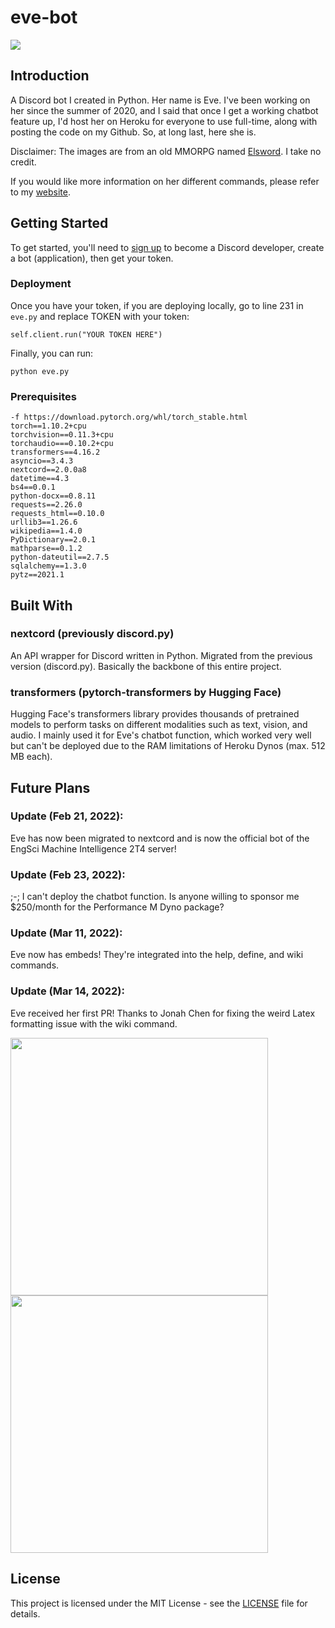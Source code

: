 # eve-bot
<img src="https://i.ytimg.com/vi/o-l269A9I38/maxresdefault.jpg">

## Introduction
A Discord bot I created in Python. Her name is Eve. I've been working on her since the summer of 2020, and I said that once I get a working chatbot feature up, I'd host her on Heroku for everyone to use full-time, along with posting the code on my Github. So, at long last, here she is. 

Disclaimer: The images are from an old MMORPG named <a href="https://elsword.koggames.com/">Elsword</a>. I take no credit.

If you would like more information on her different commands, please refer to my <a href="https://charles-yuan.netlify.app/eve.html">website</a>.

## Getting Started
To get started, you'll need to <a href="https://discord.com/developers/docs/intro">sign up</a> to become a Discord developer, create a bot (application), then get your token. 

### Deployment
Once you have your token, if you are deploying locally, go to line 231 in ```eve.py``` and replace TOKEN with your token:

```
self.client.run("YOUR TOKEN HERE")
```

Finally, you can run:
```
python eve.py
```

### Prerequisites
```
-f https://download.pytorch.org/whl/torch_stable.html
torch==1.10.2+cpu
torchvision==0.11.3+cpu
torchaudio===0.10.2+cpu
transformers==4.16.2
asyncio==3.4.3
nextcord==2.0.0a8
datetime==4.3
bs4==0.0.1
python-docx==0.8.11
requests==2.26.0
requests_html==0.10.0
urllib3==1.26.6
wikipedia==1.4.0
PyDictionary==2.0.1
mathparse==0.1.2
python-dateutil==2.7.5
sqlalchemy==1.3.0
pytz==2021.1
```

## Built With
### nextcord (previously discord.py)
An API wrapper for Discord written in Python. Migrated from the previous version (discord.py). Basically the backbone of this entire project.

### transformers (pytorch-transformers by Hugging Face)
Hugging Face's transformers library provides thousands of pretrained models to perform tasks on different modalities such as text, vision, and audio. I mainly used it for Eve's chatbot function, which worked very well but can't be deployed due to the RAM limitations of Heroku Dynos (max. 512 MB each). 

## Future Plans
### Update (Feb 21, 2022):
Eve has now been migrated to nextcord and is now the official bot of the EngSci Machine Intelligence 2T4 server!

### Update (Feb 23, 2022):
;-; I can't deploy the chatbot function. Is anyone willing to sponsor me $250/month for the Performance M Dyno package?

### Update (Mar 11, 2022):
Eve now has embeds! They're integrated into the help, define, and wiki commands.

### Update (Mar 14, 2022):
Eve received her first PR! Thanks to Jonah Chen for fixing the weird Latex formatting issue with the wiki command. 

<p float="left">
<img src="https://github.com/Chubbyman2/eve-bot/blob/main/docs/eve_embed_sample_2.PNG" width="412">
<img src="https://github.com/Chubbyman2/eve-bot/blob/main/docs/eve_embed_sample.png" width="412">
</p>

## License
This project is licensed under the MIT License - see the <a href="https://github.com/Chubbyman2/eve-bot/blob/main/LICENSE">LICENSE</a> file for details.
